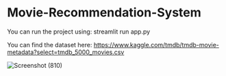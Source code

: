 # Movie-Recommendation-System

You can run the project using:
streamlit run app.py

You can find the dataset here:
https://www.kaggle.com/tmdb/tmdb-movie-metadata?select=tmdb_5000_movies.csv

![Screenshot (810)](https://github.com/Khushi2217/Machine-Learning-Projects/assets/89858412/1931e993-30c4-47bb-ab98-eb67c86f86bc)


